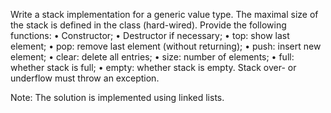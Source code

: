 Write a stack implementation for a generic value type. The maximal size of the stack is
defined in the class (hard-wired). Provide the following functions:
• Constructor;
• Destructor if necessary;
• top: show last element;
• pop: remove last element (without returning);
• push: insert new element;
• clear: delete all entries;
• size: number of elements;
• full: whether stack is full;
• empty: whether stack is empty.
Stack over- or underflow must throw an exception.


Note: The solution is implemented using linked lists.
